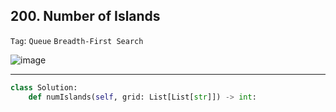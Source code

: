 ## 200. Number of Islands

```Tag```: ```Queue``` ```Breadth-First Search```

![image](https://user-images.githubusercontent.com/35042430/208777516-4db2391f-efa1-486b-b741-bca096c1be9a.png)

---

```Python
class Solution:
    def numIslands(self, grid: List[List[str]]) -> int:
        

```
